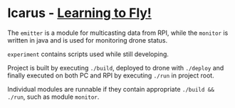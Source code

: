 # Icarus - [Learning to Fly!](https://www.youtube.com/watch?v=nVhNCTH8pDs)

The ```emitter``` is a module for multicasting data from RPI, while the ```monitor``` is written in java and is used for monitoring drone status.

```experiment``` contains scripts used while still developing.

Project is built by executing ```./build```, deployed to drone with ```./deploy``` and finally executed on both PC and RPI by executing ```./run``` in project root.

Individual modules are runnable if they contain appropriate ```./build && ./run```, such as module ```monitor```.